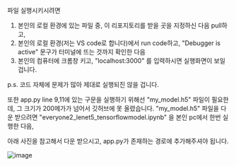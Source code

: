 
파일 실행시키시려면

1. 본인의 로컬 환경에 있는 파일 중, 이 리포지토리를 받을 곳을 지정하신 다음 pull하고,
2. 본인의 로컬 환경(저는 VS code로 합니다)에서 run code하고, "Debugger is active" 문구가 터미널에 뜨는 것까지 확인한 다음
3. 본인의 컴퓨터에 크롬창 키고, "localhost:3000" 를 입력하시면 실행화면이 보일 겁니다.

p.s. 
코드 자체에 문제가 많아 제대로 실행되진 않을 겁니다.

또한 app.py line 9,11에 있는 구문을 실행하기 위해선 "my_model.h5" 파일이 필요한데, 그 크기가 200메가가 넘어서 깃허브에 못 올렸습니다. 
"my_model.h5" 파일을 다운 받으려면 "everyone2_lenet5_tensorflowmodel.ipynb" 을 본인 pc에서 한번 실행한 다음,

아래 사진을 참고해서 다운 받으시고, app.py가 존재하는 경로에 추가해주셔야 됩니다.

![image](https://github.com/jyblue1001/prompt_project_real/assets/113050588/c17c853b-4b70-425f-9632-a41cbc14fbea)
